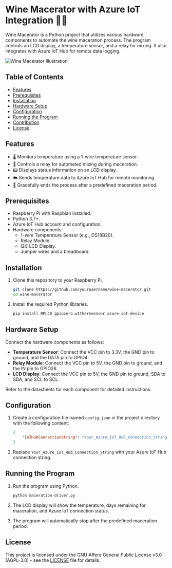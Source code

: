 # Wine Macerator with Azure IoT Integration 🍷🤖

Wine Macerator is a Python project that utilizes various hardware components to automate the wine maceration process. The program controls an LCD display, a temperature sensor, and a relay for mixing. It also integrates with Azure IoT Hub for remote data logging.

![Wine Macerator Illustration](link_paste_here)

## Table of Contents

- [Features](#features)
- [Prerequisites](#prerequisites)
- [Installation](#installation)
- [Hardware Setup](#hardware-setup)
- [Configuration](#configuration)
- [Running the Program](#running-the-program)
- [Contribution](#contribution)
- [License](#license)

## Features

- 🌡️ Monitors temperature using a 1-wire temperature sensor.
- 🔄 Controls a relay for automated mixing during maceration.
- 📟 Displays status information on an LCD display.
- ☁️ Sends temperature data to Azure IoT Hub for remote monitoring.
- 🛑 Gracefully ends the process after a predefined maceration period.

## Prerequisites

- Raspberry Pi with Raspbian installed.
- Python 3.7+.
- Azure IoT Hub account and configuration.
- Hardware components:
    - 1-wire Temperature Sensor (e.g., DS18B20).
    - Relay Module.
    - I2C LCD Display.
    - Jumper wires and a breadboard.

## Installation

1. Clone this repository to your Raspberry Pi.

    ```sh
    git clone https://github.com/yourusername/wine-macerator.git
    cd wine-macerator
    ```

2. Install the required Python libraries.

    ```sh
    pip install RPLCD gpiozero w1thermsensor azure-iot-device
    ```

## Hardware Setup

Connect the hardware components as follows:

- **Temperature Sensor**: Connect the VCC pin to 3.3V, the GND pin to ground, and the DATA pin to GPIO4.
- **Relay Module**: Connect the VCC pin to 5V, the GND pin to ground, and the IN pin to GPIO26.
- **LCD Display**: Connect the VCC pin to 5V, the GND pin to ground, SDA to SDA, and SCL to SCL.

Refer to the datasheets for each component for detailed instructions.

## Configuration

1. Create a configuration file named `config.json` in the project directory with the following content:

    ```json
    {
        "IoTHubConnectionString": "Your_Azure_IoT_Hub_Connection_String"
    }
    ```

2. Replace `Your_Azure_IoT_Hub_Connection_String` with your Azure IoT Hub connection string.

## Running the Program

1. Run the program using Python.

    ```sh
    python maceration-driver.py
    ```

2. The LCD display will show the temperature, days remaining for maceration, and Azure IoT connection status.
3. The program will automatically stop after the predefined maceration period.


## License

This project is licensed under the GNU Affero General Public License v3.0 (AGPL-3.0) - see the [LICENSE](LICENSE) file for details.
